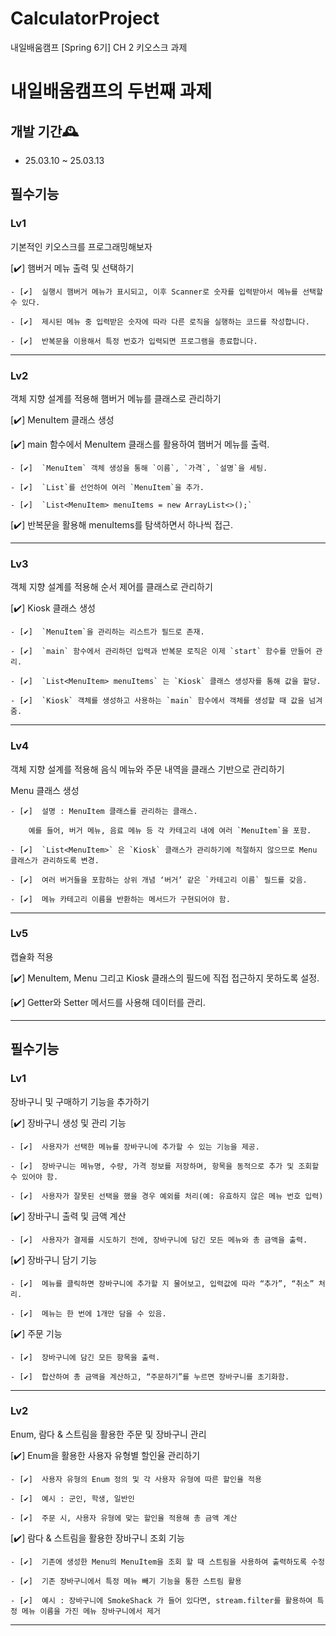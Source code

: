 # CalculatorProject
내일배움캠프 [Spring 6기] CH 2 키오스크 과제

# 내일배움캠프의 두번째 과제

## 개발 기간🕰️
* 25.03.10 ~ 25.03.13



## 필수기능
### Lv1 
  기본적인 키오스크를 프로그래밍해보자
  
  [✔️]  햄버거 메뉴 출력 및 선택하기
  
    - [✔️]  실행시 햄버거 메뉴가 표시되고, 이후 Scanner로 숫자를 입력받아서 메뉴를 선택할 수 있다.
    
    - [✔️]  제시된 메뉴 중 입력받은 숫자에 따라 다른 로직을 실행하는 코드를 작성합니다.
    
    - [✔️]  반복문을 이용해서 특정 번호가 입력되면 프로그램을 종료합니다.
    

---
  
### Lv2 
  객체 지향 설계를 적용해 햄버거 메뉴를 클래스로 관리하기
  
  [✔️]  MenuItem 클래스 생성
  
  [✔️]  main 함수에서 MenuItem 클래스를 활용하여 햄버거 메뉴를 출력.
  
    - [✔️]  `MenuItem` 객체 생성을 통해 `이름`, `가격`, `설명`을 세팅.
    
    - [✔️]  `List`를 선언하여 여러 `MenuItem`을 추가.
    
    - [✔️]  `List<MenuItem> menuItems = new ArrayList<>();`
    
  [✔️]  반복문을 활용해 menuItems를 탐색하면서 하나씩 접근.
  
---

### Lv3 
  객체 지향 설계를 적용해 순서 제어를 클래스로 관리하기
  
  [✔️]  Kiosk 클래스 생성
  
    - [✔️]  `MenuItem`을 관리하는 리스트가 필드로 존재.

    - [✔️]  `main` 함수에서 관리하던 입력과 반복문 로직은 이제 `start` 함수를 만들어 관리.
    
    - [✔️]  `List<MenuItem> menuItems` 는 `Kiosk` 클래스 생성자를 통해 값을 할당.
    
    - [✔️]  `Kiosk` 객체를 생성하고 사용하는 `main` 함수에서 객체를 생성할 때 값을 넘겨줌.
  
---

### Lv4
  객체 지향 설계를 적용해 음식 메뉴와 주문 내역을 클래스 기반으로 관리하기
  
  Menu 클래스 생성
  
    - [✔️]  설명 : MenuItem 클래스를 관리하는 클래스. 
    
        예를 들어, 버거 메뉴, 음료 메뉴 등 각 카테고리 내에 여러 `MenuItem`을 포함.
        
    - [✔️]  `List<MenuItem>` 은 `Kiosk` 클래스가 관리하기에 적절하지 않으므로 Menu 클래스가 관리하도록 변경.
    
    - [✔️]  여러 버거들을 포함하는 상위 개념 ‘버거’ 같은 `카테고리 이름` 필드를 갖음.
    
    - [✔️]  메뉴 카테고리 이름을 반환하는 메서드가 구현되어야 함.
  
---

### Lv5
  캡슐화 적용
  
  [✔️]  MenuItem, Menu 그리고 Kiosk 클래스의 필드에 직접 접근하지 못하도록 설정.
  
  [✔️]  Getter와 Setter 메서드를 사용해 데이터를 관리.
  
---

  
## 필수기능
### Lv1 
  장바구니 및 구매하기 기능을 추가하기
  
  [✔️]  장바구니 생성 및 관리 기능
  
    - [✔️]  사용자가 선택한 메뉴를 장바구니에 추가할 수 있는 기능을 제공.
    
    - [✔️]  장바구니는 메뉴명, 수량, 가격 정보를 저장하며, 항목을 동적으로 추가 및 조회할 수 있어야 함.
    
    - [✔️]  사용자가 잘못된 선택을 했을 경우 예외를 처리(예: 유효하지 않은 메뉴 번호 입력)
    

  [✔️]  장바구니 출력 및 금액 계산
  
    - [✔️]  사용자가 결제를 시도하기 전에, 장바구니에 담긴 모든 메뉴와 총 금액을 출력.

  [✔️]  장바구니 담기 기능
  
    - [✔️]  메뉴를 클릭하면 장바구니에 추가할 지 물어보고, 입력값에 따라 “추가”, “취소” 처리.
    
    - [✔️]  메뉴는 한 번에 1개만 담을 수 있음.

  [✔️]  주문 기능
  
    - [✔️]  장바구니에 담긴 모든 항목을 출력.
    
    - [✔️]  합산하여 총 금액을 계산하고, “주문하기”를 누르면 장바구니를 초기화함.
      
---

### Lv2
  Enum, 람다 & 스트림을 활용한 주문 및 장바구니 관리 
  
  [✔️]  Enum을 활용한 사용자 유형별 할인율 관리하기
  
    - [✔️]  사용자 유형의 Enum 정의 및 각 사용자 유형에 따른 할인율 적용
    
    - [✔️]  예시 : 군인, 학생, 일반인
    
    - [✔️]  주문 시, 사용자 유형에 맞는 할인율 적용해 총 금액 계산

  [✔️]  람다 & 스트림을 활용한 장바구니 조회 기능
  
    - [✔️]  기존에 생성한 Menu의 MenuItem을 조회 할 때 스트림을 사용하여 출력하도록 수정
    
    - [✔️]  기존 장바구니에서 특정 메뉴 빼기 기능을 통한 스트림 활용
    
    - [✔️]  예시 : 장바구니에 SmokeShack 가 들어 있다면, stream.filter를 활용하여 특정 메뉴 이름을 가진 메뉴 장바구니에서 제거

---

  
  

